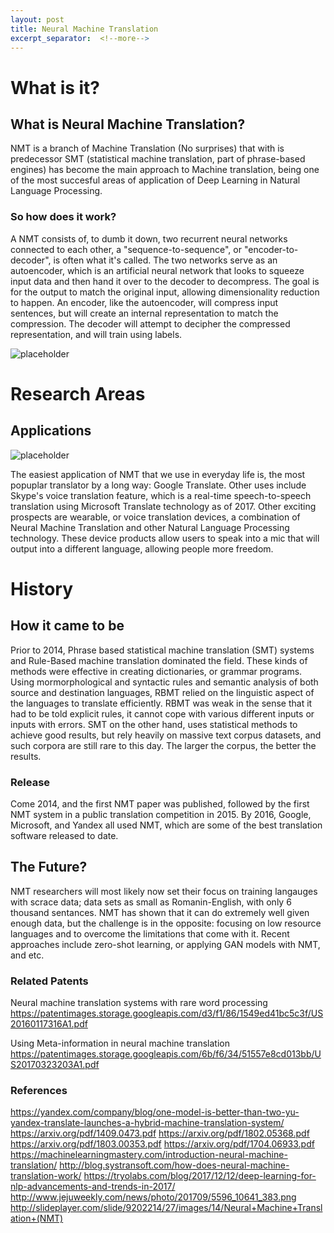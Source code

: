 ```yaml
---
layout: post
title: Neural Machine Translation
excerpt_separator:  <!--more-->
---
```


# What is it?

## What is Neural Machine Translation?

NMT is a branch of Machine Translation (No surprises) that with is predecessor SMT (statistical machine translation, part of phrase-based engines) has become the main approach to Machine translation, being one of the most succesful areas 
of application of Deep Learning in Natural Language Processing.

### So how does it work?

A NMT consists of, to dumb it down, two recurrent neural networks connected to each other, a "sequence-to-sequence", or "encoder-to-decoder", is often what it's called. The two networks serve as an autoencoder, which is an artificial neural
network that looks to squeeze input data and then hand it over to the decoder to decompress. The goal is for the output to match the original input, allowing dimensionality reduction to happen. An encoder, like the autoencoder, will compress input sentences, but will create an internal representation to match the compression. The decoder will attempt to decipher the compressed representation, and will train using labels. 

![placeholder](http://slideplayer.com/slide/9202214/27/images/14/Neural+Machine+Translation+(NMT).jpg)

# Research Areas

## Applications

![placeholder](http://www.jejuweekly.com/news/photo/201709/5596_10641_383.png)

The easiest application of NMT that we use in everyday life is, the most popuplar translator by a long way: Google Translate. Other uses include Skype's voice translation feature, which is a real-time speech-to-speech translation using Microsoft Translate technology as of 2017. Other exciting prospects are wearable, or voice translation devices, a combination of Neural Machine Translation and other Natural Language Processing technology. These device products allow users to speak into a mic that will output into a different language, allowing people more freedom.

# History

## How it came to be

Prior to 2014, Phrase based statistical machine translation (SMT) systems and Rule-Based machine translation dominated the field. These kinds of methods were effective in creating dictionaries, or grammar programs. Using mormorphological and syntactic rules and semantic analysis of both source and destination languages, RBMT relied on the linguistic aspect of the languages to translate efficiently. RBMT was weak in the sense that it had to be told explicit rules, it cannot cope with various different inputs or inputs with errors. 
SMT on the other hand, uses statistical methods to achieve good results, but rely heavily on massive text corpus datasets, and such corpora are still rare to this day. The larger the corpus, the better the results. 

### Release 

Come 2014, and the first NMT paper was published, followed by the first NMT system in a public translation competition in 2015. By 2016, Google, Microsoft, and Yandex all used NMT, which are some of the best translation software released to date. 

## The Future?

NMT researchers will most likely now set their focus on training langauges with scrace data; data sets as small as Romanin-English, with only 6 thousand sentances. NMT has shown that it can do extremely well given enough data, but the challenge is in the opposite: focusing on low resource languages and to overcome the limitations that come with it. Recent approaches include zero-shot learning, or applying GAN models with NMT, and etc. 

### Related Patents

 Neural machine translation systems with rare word processing 
https://patentimages.storage.googleapis.com/d3/f1/86/1549ed41bc5c3f/US20160117316A1.pdf

 Using Meta-information in neural machine translation
https://patentimages.storage.googleapis.com/6b/f6/34/51557e8cd013bb/US20170323203A1.pdf

### References


https://yandex.com/company/blog/one-model-is-better-than-two-yu-yandex-translate-launches-a-hybrid-machine-translation-system/
https://arxiv.org/pdf/1409.0473.pdf
https://arxiv.org/pdf/1802.05368.pdf
https://arxiv.org/pdf/1803.00353.pdf
https://arxiv.org/pdf/1704.06933.pdf
https://machinelearningmastery.com/introduction-neural-machine-translation/
http://blog.systransoft.com/how-does-neural-machine-translation-work/
https://tryolabs.com/blog/2017/12/12/deep-learning-for-nlp-advancements-and-trends-in-2017/
http://www.jejuweekly.com/news/photo/201709/5596_10641_383.png
http://slideplayer.com/slide/9202214/27/images/14/Neural+Machine+Translation+(NMT)
